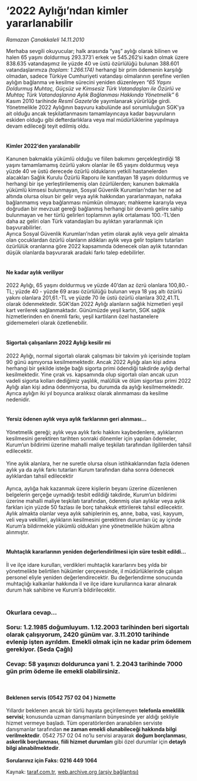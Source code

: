 # ‘2022 Aylığı’ndan kimler yararlanabilir

*Ramazan Çanakkaleli 14.11.2010*

<div class="yazi">Merhaba sevgili okuyucular; halk arasında “yaş” aylığı olarak bilinen ve halen 65 yaşını doldurmuş 293.373’i erkek ve 545.262’si kadın olmak üzere 838.635 vatandaşımız ile yüzde 40 ve üstü özürlülüğü bulunan 388.601 vatandaşlarımıza <i>(toplam: 1.266.174) </i>herhangi bir prim ödemenin karşılığı olmadan, sadece Türkiye Cumhuriyeti vatandaşı olmalarının şerefine verilen aylığın bağlanma ve kesilme sürecini yeniden düzenleyen <i>“65 Yaşını Doldurmuş Muhtaç, Güçsüz ve Kimsesiz Türk Vatandaşları ile Özürlü ve Muhtaç Türk Vatandaşlarına Aylık Bağlanması Hakkında Yönetmelik”</i> 6 Kasım 2010 tarihinde <i>Resmî Gazete</i>’de yayımlanarak yürürlüğe girdi. Yönetmelikle 2022 Aylığının başvuru kabulünde asıl sorumluluğun SGK’ya ait olduğu ancak teşkilatlanmasını tamamlayıncaya kadar başvuruların eskiden olduğu gibi defterdarlıklara veya mal müdürlüklerine yapılmaya devam edileceği teyit edilmiş oldu.<b> </b>
<h4><br/>Kimler 2022’den yaralanabilir</h4>Kanunen bakmakla yükümlü olduğu ve fiilen bakımını gerçekleştirdiği 18 yaşını tamamlamamış özürlü yakını olanlar ile 65 yaşını doldurmuş veya yüzde 40 ve üstü derecede özürlü olduklarını yetkili hastanelerden alacakları Sağlık Kurulu Özürlü Raporu ile kanıtlayan 18 yaşını doldurmuş ve herhangi bir işe yerleştirilememiş olan özürlülerden; kanunen bakmakla yükümlü kimsesi bulunmayan, Sosyal Güvenlik Kurumları’ndan her ne ad altında olursa olsun bir gelir veya aylık hakkından yararlanmayan, nafaka bağlanmamış veya bağlanması mümkün olmayan; mahkeme kararıyla veya doğrudan bir mevzuat gereği bağlanmış herhangi bir devamlı gelire sahip bulunmayan ve her türlü gelirleri toplamının aylık ortalaması 100.-TL’den daha az geliri olan Türk vatandaşları bu aylıktan yararlanmak için başvurabilirler. <br/>Ayrıca Sosyal Güvenlik Kurumları’ndan yetim olarak aylık veya gelir almakta olan çocuklardan özürlü olanların aldıkları aylık veya gelir toplamı tutarları özürlülük oranlarına göre 2022 kapsamında ödenecek olan aylık tutarından düşük olanlarda başvurarak aradaki farkı talep edebilirler.<b> </b>
<h4><br/>Ne kadar aylık veriliyor</h4>2022 Aylığı, 65 yaşını doldurmuş ve yüzde 40’dan az özrü olanlara 100,80.-TL; yüzde 40 - yüzde 69 arası özürlülüğü bulunan veya 18 yaş altı özürlü yakını olanlara 201,61.-TL ve yüzde 70 ile üstü özürlü olanlara 302,41.TL olarak ödenmektedir. SGK’dan 2022 Aylığı alanların sağlık hizmetleri yeşil kart verilerek sağlanmaktadır. Günümüzde yeşil kartın, SGK sağlık hizmetlerinden en önemli farkı, yeşil kartlıların özel hastanelere gidememeleri olarak özetlenebilir.<b> </b>
<h4><br/>Sigortalı çalışanların 2022 Aylığı kesilir mi</h4>2022 Aylığı, normal sigortalı olarak çalışması bir takvim yılı içerisinde toplam 90 günü aşmıyorsa kesilmemektedir. Ancak 2022 Aylığı alan kişi adına herhangi bir şekilde isteğe bağlı sigorta primi ödendiği takdirde aylığı derhal kesilmektedir. Yine çırak vs. kapsamında olup sigortalı olan ancak uzun vadeli sigorta kolları dediğimiz yaşlılık, malûllük ve ölüm sigortası primi 2022 Aylığı alan kişi adına ödenmiyorsa, bu durumda da aylığı kesilmemektedir. Ayrıca aylığın iki yıl boyunca aralıksız olarak alınmaması da kesilme nedenidir.  
<h4><br/>Yersiz ödenen aylık veya aylık farklarının geri alınması...</h4>Yönetmelik gereği; aylık veya aylık farkı hakkını kaybedenlere, aylıklarının kesilmesini gerektiren tarihten sonraki dönemler için yapılan ödemeler, Kurum’un bildirimi üzerine mahalli maliye teşkilatı tarafından ilgililerden tahsil edilecektir. <br/><br/>Yine aylık alanlara, her ne suretle olursa olsun istihkaklarından fazla ödenen aylık ya da aylık farkı tutarları Kurum tarafından daha sonra ödenecek aylıklardan tahsil edilecektir <br/><br/>Ayrıca, aylığa hak kazanmak üzere kişilerin beyanı üzerine düzenlenen belgelerin gerçeğe uymadığı tesbit edildiği takdirde, Kurum’un bildirimi üzerine mahalli maliye teşkilatı tarafından, ödenmiş olan aylıklar veya aylık farkları için yüzde 50 fazlası ile borç tahakkuk ettirilerek tahsil edilecektir. Aylık almakta olanlar veya aylık sahiplerinin eş, anne, baba, vasi, kayyum, veli veya vekilleri, aylıkların kesilmesini gerektiren durumları üç ay içinde Kurum’a bildirmekle yükümlü oldukları yine yönetmelikle hüküm altına alınmıştır.<b> </b>
<h4><br/>Muhtaçlık kararlarının yeniden değerlendirilmesi için süre tesbit edildi...</h4>İl ve ilçe idare kurulları, verdikleri muhtaçlık kararlarını beş yılda bir yönetmelikte belirtilen hükümler çerçevesinde, il müdürlüklerinde çalışan personel eliyle yeniden değerlendirecektir. Bu değerlendirme sonucunda muhtaçlığı kalkanlar hakkında il ve ilçe idare kurullarınca karar alınarak durum hak sahibine ve Kurum’a bildirilecektir.<b> </b>
<h3><br/>Okurlara cevap...<br/><br/>Soru: 1.2.1985 doğumluyum. 1.12.2003 tarihinden beri sigortalı olarak çalışıyorum, 2420 günüm var. 3.11.2010 tarihinde evlenip işten ayrıldım. Emekli olmak için ne kadar prim ödemem gerekiyor. (Seda Çağlı)<br/><br/>Cevap: 58 yaşınızı doldurunca yani 1. 2.2043 tarihinde 7000 gün prim ödeme ile emekli olabilirsiniz.<br/></h3>  
<h4>Beklenen servis (0542 757 02 04 ) hizmette</h4>Yıllardır beklenen ancak bir türlü hayata geçirilemeyen <b>telefonla emeklilik servisi</b>; konusunda uzman danışmanların bünyesinde yer aldığı şekliyle hizmet vermeye başladı. Tüm operatörlerden aranabilen serviste danışmanlar tarafından <b>ne zaman emekli olunabileceği hakkında bilgi verilmektedir</b>. 0542 757 02 04 no’lu servisi arayarak <b>doğum borçlanması</b>, <b>askerlik borçlanması</b>, <b>fiili hizmet durumları</b> gibi özel durumlar için <b>detaylı bilgi alınabilmektedir</b>.<br/><br/><b>Sorularınız için Faks: 0216 449 1064</b></div>

Kaynak: [taraf.com.tr](http://www.taraf.com.tr:80/ramazan-canakkaleli/makale-2022-ayligi-ndan-kimler-yararlanabilir.htm), [web.archive.org (arşiv bağlantısı)](http://web.archive.org/web/20101116125440/http://www.taraf.com.tr:80/ramazan-canakkaleli/makale-2022-ayligi-ndan-kimler-yararlanabilir.htm)
